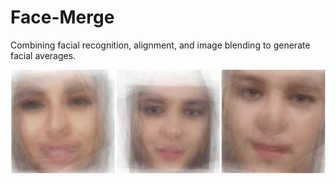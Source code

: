 # Face-Merge
Combining facial recognition, alignment, and image blending to generate facial averages. 

![alt text](https://raw.githubusercontent.com/christophershultz/Face-Merge/master/samplefaces.png)
